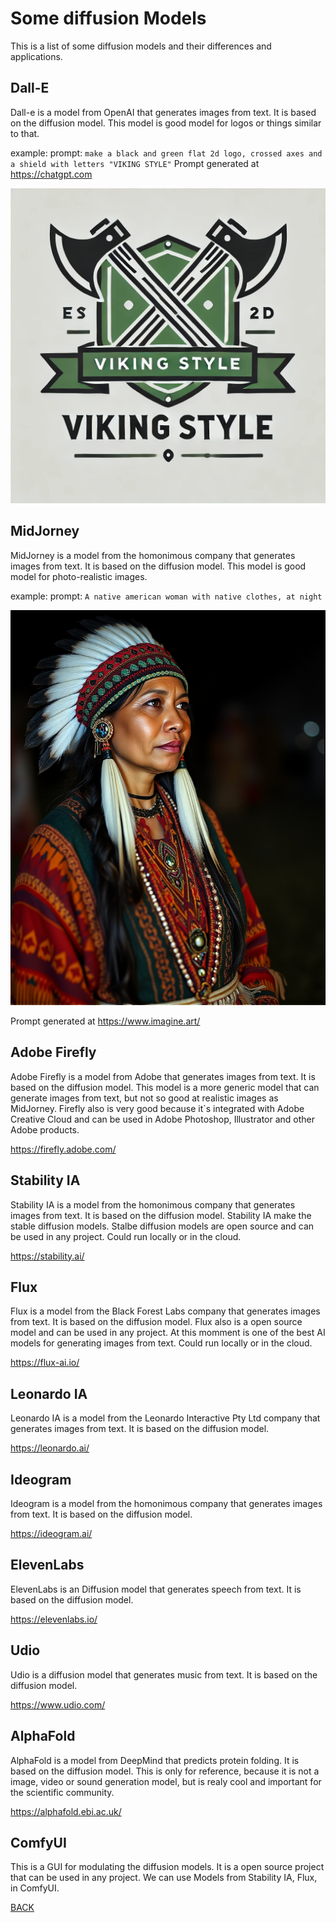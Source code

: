# Some diffusion Models
This is a list of some diffusion models and their differences and applications.

## Dall-E
Dall-e is a model from OpenAI that generates images from text. It is based on the diffusion model.
This model is good model for logos or things similar to that.

example:
prompt: `make a black and green flat 2d logo, crossed axes and a shield with letters "VIKING STYLE"`
Prompt generated at https://chatgpt.com

![Dall-E](./assets/dall_e1.webp)

## MidJorney
MidJorney is a model from the homonimous company that generates images from text. It is based on the diffusion model.
This model is good model for photo-realistic images.

example:
prompt: `A native american woman with native clothes, at night `

![MidJorney](./assets/midjorney1.png)

Prompt generated at https://www.imagine.art/

## Adobe Firefly
Adobe Firefly is a model from Adobe that generates images from text. It is based on the diffusion model.
This model is a more generic model that can generate images from text, but not so good at realistic images as MidJorney. Firefly also is very good because it`s integrated with Adobe Creative Cloud and can be used in Adobe Photoshop, Illustrator and other Adobe products.

https://firefly.adobe.com/

## Stability IA
Stability IA is a model from the homonimous company that generates images from text. It is based on the diffusion model.
Stability IA make the stable diffusion models. Stalbe diffusion models are open source and can be used in any project.
Could run locally or in the cloud.

https://stability.ai/

## Flux
Flux is a model from the Black Forest Labs company that generates images from text. It is based on the diffusion model.
Flux also is a open source model and can be used in any project. At this momment is one of the best AI models for generating images from text.
Could run locally or in the cloud.

https://flux-ai.io/

## Leonardo IA
Leonardo IA is a model from the Leonardo Interactive Pty Ltd company that generates images from text. It is based on the diffusion model.

https://leonardo.ai/

## Ideogram
Ideogram is a model from the homonimous company that generates images from text. It is based on the diffusion model.

https://ideogram.ai/


## ElevenLabs
ElevenLabs is an Diffusion model that generates speech from text. It is based on the diffusion model.

https://elevenlabs.io/

## Udio
Udio is a diffusion model that generates music from text. It is based on the diffusion model.

https://www.udio.com/

## AlphaFold
AlphaFold is a model from DeepMind that predicts protein folding. It is based on the diffusion model.
This is only for reference, because it is not a image, video or sound generation model, but is realy cool and important for the scientific community.

https://alphafold.ebi.ac.uk/

## ComfyUI
This is a GUI for modulating the diffusion models. It is a open source project that can be used in any project.
We can use Models from Stability IA, Flux, in ComfyUI.


[BACK](./README.MD)